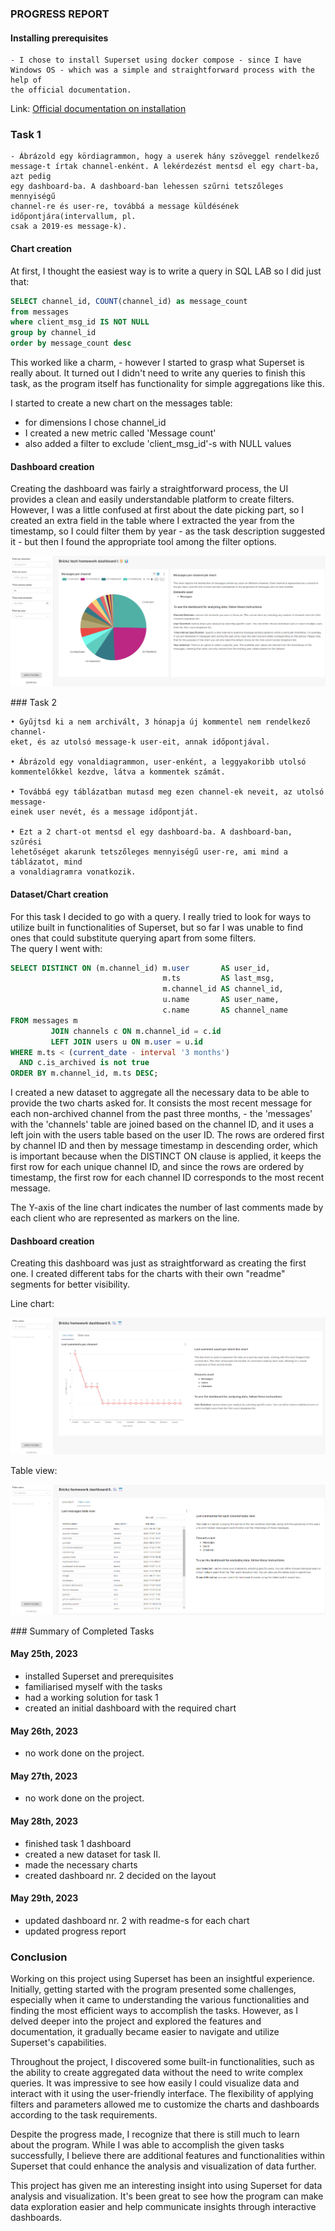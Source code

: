 ### PROGRESS REPORT

#### Installing prerequisites

    - I chose to install Superset using docker compose - since I have Windows OS - which was a simple and straightforward process with the help of 
    the official documentation. 

Link: [Official documentation on installation](https://superset.apache.org/docs/installation/installing-superset-using-docker-compose)

### Task 1

    - Ábrázold egy kördiagrammon, hogy a userek hány szöveggel rendelkező
    message-t írtak channel-enként. A lekérdezést mentsd el egy chart-ba, azt pedig
    egy dashboard-ba. A dashboard-ban lehessen szűrni tetszőleges mennyiségű
    channel-re és user-re, továbbá a message küldésének időpontjára(intervallum, pl.
    csak a 2019-es message-k).

#### Chart creation

At first, I thought the easiest way is to write a query in SQL LAB so I did just that:

```sql
SELECT channel_id, COUNT(channel_id) as message_count
from messages
where client_msg_id IS NOT NULL
group by channel_id
order by message_count desc
```

This worked like a charm, - however I started to grasp what Superset is really about. It turned out I didn't need to write any queries to finish
this task, as the program itself has functionality for simple aggregations like this.

I started to create a new chart on the messages table:

- for dimensions I chose channel_id
- I created a new metric called 'Message count'
- also added a filter to exclude 'client_msg_id'-s with NULL values

#### Dashboard creation

Creating the dashboard was fairly a straightforward process, the UI provides a clean and easily understandable platform to create filters.
However, I was a little confused at first about the date picking part, so I created an extra field in the table where I extracted the year from the
timestamp, so I could filter them by year - as the task description suggested it - but then I found the appropriate tool among the filter options.

<p>
    <img src="/assets/Brickz db 1.1.png" />
</p>
### Task 2

    • Gyűjtsd ki a nem archivált, 3 hónapja új kommentel nem rendelkező channel-
    eket, és az utolsó message-k user-eit, annak időpontjával.

    • Ábrázold egy vonaldiagrammon, user-enként, a leggyakoribb utolsó
    kommentelőkkel kezdve, látva a kommentek számát.

    • Továbbá egy táblázatban mutasd meg ezen channel-ek neveit, az utolsó message-
    einek user nevét, és a message időpontját.

    • Ezt a 2 chart-ot mentsd el egy dashboard-ba. A dashboard-ban, szűrési
    lehetőséget akarunk tetszőleges mennyiségű user-re, ami mind a táblázatot, mind
    a vonaldiagramra vonatkozik.

#### Dataset/Chart creation

For this task I decided to go with a query. I really tried to look for ways to utilize built in functionalities of Superset, but so far I was
unable to find ones that could substitute querying apart from some filters.  
The query I went with:

```sql
SELECT DISTINCT ON (m.channel_id) m.user       AS user_id,
                                  m.ts         AS last_msg,
                                  m.channel_id AS channel_id,
                                  u.name       AS user_name,
                                  c.name       AS channel_name
FROM messages m
         JOIN channels c ON m.channel_id = c.id
         LEFT JOIN users u ON m.user = u.id
WHERE m.ts < (current_date - interval '3 months')
  AND c.is_archived is not true
ORDER BY m.channel_id, m.ts DESC;
```

I created a new dataset to aggregate all the necessary data to be able to provide the two charts asked for. It consists the most recent message for 
each non-archived channel from the past three months, - the 'messages' with the 'channels' table are joined based on the channel ID, and it uses 
a left join with the users table based on the user ID.
The rows are ordered first by channel ID and then by message timestamp in descending order, which is important because when the DISTINCT ON
clause is applied, it keeps the first row for each unique channel ID, and since the rows are ordered by timestamp,
the first row for each channel ID corresponds to the most recent message.

The Y-axis of the line chart indicates the number of last comments made by each client who are represented as markers on the line.

#### Dashboard creation

Creating this dashboard was just as straightforward as creating the first one. I created different tabs for the charts with their own "readme"
segments for better visibility.

Line chart:
<br/>
<p>
    <img src="/assets/Brickz db 2.1.png" />
</p>
Table view:
<br/>

<p>
    <img src="/assets/Brickz db 2.2.png" />
</p>
### Summary of Completed Tasks

#### May 25th, 2023

- installed Superset and prerequisites
- familiarised myself with the tasks
- had a working solution for task 1
- created an initial dashboard with the required chart

#### May 26th, 2023

- no work done on the project.

#### May 27th, 2023

- no work done on the project.

#### May 28th, 2023
- finished task 1 dashboard 
- created a new dataset for task II.
- made the necessary charts
- created dashboard nr. 2 decided on the layout

#### May 29th, 2023

- updated dashboard nr. 2 with readme-s for each chart
- updated progress report

### Conclusion

Working on this project using Superset has been an insightful experience. Initially, getting started with the program presented some
challenges, especially when it came to understanding the various functionalities and finding the most efficient ways to accomplish the tasks. However,
as I delved deeper into the project and explored the features and documentation, it gradually became easier to navigate and utilize Superset's
capabilities.

Throughout the project, I discovered some built-in functionalities, such as the ability to create aggregated data without the
need to write complex queries. It was impressive to see how easily I could visualize data and interact with it using the user-friendly interface. The
flexibility of applying filters and parameters allowed me to customize the charts and dashboards according to the task requirements.

Despite the progress made, I recognize that there is still much to learn about the program. While I was able to accomplish the given tasks
successfully, I believe there are additional features and functionalities within Superset that could enhance the analysis and visualization of data
further.

This project has given me an interesting insight into using Superset for data analysis and visualization. It's been great to see how the program can 
make data exploration easier and help communicate insights through interactive dashboards. 
